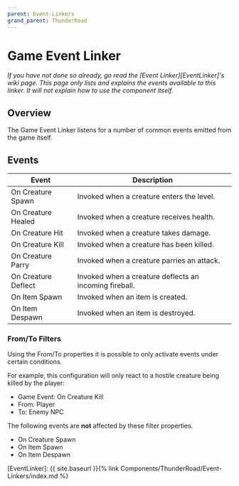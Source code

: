 ```yaml
---
parent: Event-Linkers
grand_parent: ThunderRoad
---
```

# Game Event Linker
*If you have not done so already, go read the [Event Linker][EventLinker]'s wiki page. This page only lists and explains the events available to this linker. It will not explain how to use the component itself.*

## Overview
The Game Event Linker listens for a number of common events emitted from the game itself.

## Events


| Event                             | Description
| ---                               | ---
| On Creature Spawn                 | Invoked when a creature enters the level.
| On Creature Healed                | Invoked when a creature receives health.
| On Creature Hit                   | Invoked when a creature takes damage.
| On Creature Kill                  | Invoked when a creature has been killed.
| On Creature Parry                 | Invoked when a creature parries an attack.
| On Creature Deflect               | Invoked when a creature deflects an incoming fireball.
| On Item Spawn                     | Invoked when an item is created.
| On Item Despawn                   | Invoked when an item is destroyed.

### From/To Filters

Using the From/To properties it is possible to only activate events under certain conditions.

For example, this configuration will only react to a hostile creature being killed by the player:

- Game Event: On Creature Kill
- From: Player
- To: Enemy NPC
  

The following events are **not** affected by these filter properties. 
- On Creature Spawn
- On Item Spawn
- On Item Despawn



[EventLinker]:  {{ site.baseurl }}{% link Components/ThunderRoad/Event-Linkers/index.md %}